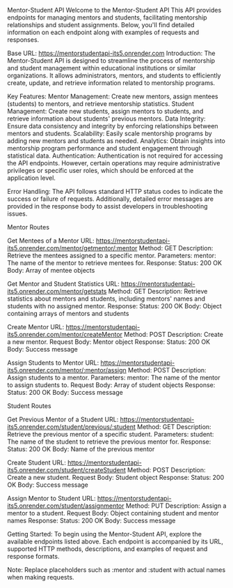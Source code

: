 Mentor-Student API 
Welcome to the Mentor-Student API  This API provides endpoints for managing mentors and students, facilitating mentorship relationships and student assignments. Below, you'll find detailed information on each endpoint along with examples of requests and responses.

Base URL:
https://mentorstudentapi-its5.onrender.com
Introduction:
The Mentor-Student API is designed to streamline the process of mentorship and student management within educational institutions or similar organizations. It allows administrators, mentors, and students to efficiently create, update, and retrieve information related to mentorship programs.

Key Features:
Mentor Management: Create new mentors, assign mentees (students) to mentors, and retrieve mentorship statistics.
Student Management: Create new students, assign mentors to students, and retrieve information about students' previous mentors.
Data Integrity: Ensure data consistency and integrity by enforcing relationships between mentors and students.
Scalability: Easily scale mentorship programs by adding new mentors and students as needed.
Analytics: Obtain insights into mentorship program performance and student engagement through statistical data.
Authentication:
Authentication is not required for accessing the API endpoints. However, certain operations may require administrative privileges or specific user roles, which should be enforced at the application level.

Error Handling:
The API follows standard HTTP status codes to indicate the success or failure of requests. Additionally, detailed error messages are provided in the response body to assist developers in troubleshooting issues.

Mentor Routes

Get Mentees of a Mentor
URL: https://mentorstudentapi-its5.onrender.com/mentor/getmentor/:mentor
Method: GET
Description: Retrieve the mentees assigned to a specific mentor.
Parameters:
mentor: The name of the mentor to retrieve mentees for.
Response:
Status: 200 OK
Body: Array of mentee objects

Get Mentor and Student Statistics
URL: https://mentorstudentapi-its5.onrender.com/mentor/getstats
Method: GET
Description: Retrieve statistics about mentors and students, including mentors' names and students with no assigned mentor.
Response:
Status: 200 OK
Body: Object containing arrays of mentors and students

Create Mentor
URL: https://mentorstudentapi-its5.onrender.com/mentor/createMentor
Method: POST
Description: Create a new mentor.
Request Body: Mentor object
Response:
Status: 200 OK
Body: Success message

Assign Students to Mentor
URL: https://mentorstudentapi-its5.onrender.com/mentor/:mentor/assign
Method: POST
Description: Assign students to a mentor.
Parameters:
mentor: The name of the mentor to assign students to.
Request Body: Array of student objects
Response:
Status: 200 OK
Body: Success message

Student Routes

Get Previous Mentor of a Student
URL: https://mentorstudentapi-its5.onrender.com/student/previous/:student
Method: GET
Description: Retrieve the previous mentor of a specific student.
Parameters:
student: The name of the student to retrieve the previous mentor for.
Response:
Status: 200 OK
Body: Name of the previous mentor

Create Student
URL: https://mentorstudentapi-its5.onrender.com/student/createStudent
Method: POST
Description: Create a new student.
Request Body: Student object
Response:
Status: 200 OK
Body: Success message

Assign Mentor to Student
URL: https://mentorstudentapi-its5.onrender.com/student/assignmentor
Method: PUT
Description: Assign a mentor to a student.
Request Body: Object containing student and mentor names
Response:
Status: 200 OK
Body: Success message


Getting Started:
To begin using the Mentor-Student API, explore the available endpoints listed above. Each endpoint is accompanied by its URL, supported HTTP methods, descriptions, and examples of request and response formats.

Note: Replace placeholders such as :mentor and :student with actual names when making requests.
